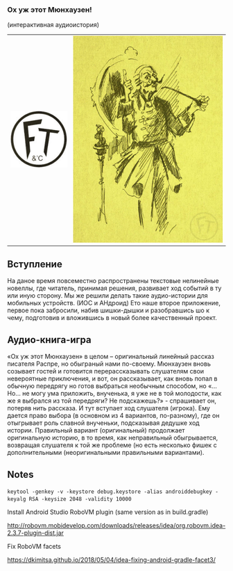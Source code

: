 ### Ох уж этот Мюнхаузен!

(интерактивная аудиоистория)

<table>
<tr>
<td style="text-align: center;"><img style="margin-right:20px" src="https://github.com/gram7gram/Munhauzen/blob/master/demo-2.jpg" alt="Logo" /></td>
<td style="text-align: center;"><img src="https://github.com/gram7gram/Munhauzen/blob/master/demo-1.jpg"></td>
</tr>
</table>

## Вступление

На даное время повсеместно распространены текстовые нелинейные новеллы, где читатель, принимая решения, развивает ход событий в ту или иную сторону.
Мы же решили делать такие аудио-истории для мобильных устройств. (ИОС и АНдроид)
Ето наше второе приложение, первое пока забросили, набив шишки-дышки и разобравшись шо к чему, подготовив и вложившись в новый более качественный проект.

## Аудио-книга-игра

«Ох уж этот Мюнхаузен» в целом – оригинальный линейный рассказ писателя Распре, но обыграный нами по-своему. Мюнхаузен вновь созывает гостей и готовится перерассказывать слушателям свои невероятные приключения, и вот, он рассказывает, как вновь попал в обычную передрягу но готов выбраться необычным способом, но «…Но… не могу ума приложить, внученька, я уже не в той молодости, как же я выбрался из той передряги? Не подскажешь?» - спрашивает он, потеряв нить рассказа. И тут вступает ход слушателя (игрока). Ему дается право выбора (в основном из 4 вариантов, по-разному), где он отыгрывает роль славной внученьки, подсказывая дедушке ход истории. Правильный вариант (оригинальный) продолжает оригинальную историю, в то время, как неправильный обыгрывается, возвращая слушателя к той же проблеме (но есть несколько фишек с дополнительными (неоригинальными правильными вариантами).

## Notes

`keytool -genkey -v -keystore debug.keystore -alias androiddebugkey -keyalg RSA -keysize 2048 -validity 10000`

Install Android Studio RoboVM plugin (same version as in build.gradle)

http://robovm.mobidevelop.com/downloads/releases/idea/org.robovm.idea-2.3.7-plugin-dist.jar

Fix RoboVM facets

https://dkimitsa.github.io/2018/05/04/idea-fixing-android-gradle-facet3/
